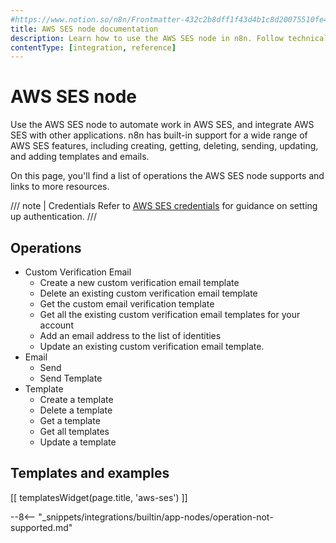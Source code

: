 ```yaml
---
#https://www.notion.so/n8n/Frontmatter-432c2b8dff1f43d4b1c8d20075510fe4
title: AWS SES node documentation
description: Learn how to use the AWS SES node in n8n. Follow technical documentation to integrate AWS SES node into your workflows.
contentType: [integration, reference]
---
```


# AWS SES node

Use the AWS SES node to automate work in AWS SES, and integrate AWS SES with other applications. n8n has built-in support for a wide range of AWS SES features, including creating, getting, deleting, sending, updating, and adding templates and emails.

On this page, you'll find a list of operations the AWS SES node supports and links to more resources.

/// note | Credentials
Refer to [AWS SES credentials](/integrations/builtin/credentials/aws.md) for guidance on setting up authentication. 
///

## Operations

* Custom Verification Email
    * Create a new custom verification email template
    * Delete an existing custom verification email template
    * Get the custom email verification template
    * Get all the existing custom verification email templates for your account
    * Add an email address to the list of identities
    * Update an existing custom verification email template.
* Email
    * Send
    * Send Template
* Template
    * Create a template
    * Delete a template
    * Get a template
    * Get all templates
    * Update a template

## Templates and examples

<!-- see https://www.notion.so/n8n/Pull-in-templates-for-the-integrations-pages-37c716837b804d30a33b47475f6e3780 -->
[[ templatesWidget(page.title, 'aws-ses') ]]

--8<-- "_snippets/integrations/builtin/app-nodes/operation-not-supported.md"

